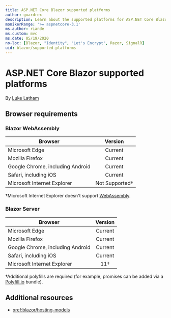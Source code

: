 ```yaml
---
title: ASP.NET Core Blazor supported platforms
author: guardrex
description: Learn about the supported platforms for ASP.NET Core Blazor.
monikerRange: '>= aspnetcore-3.1'
ms.author: riande
ms.custom: mvc
ms.date: 05/19/2020
no-loc: [Blazor, "Identity", "Let's Encrypt", Razor, SignalR]
uid: blazor/supported-platforms
---
```

# ASP.NET Core Blazor supported platforms

By [Luke Latham](https://github.com/guardrex)

## Browser requirements

### Blazor WebAssembly

| Browser                          | Version               |
| -------------------------------- | :-------------------: |
| Microsoft Edge                   | Current               |
| Mozilla Firefox                  | Current               |
| Google Chrome, including Android | Current               |
| Safari, including iOS            | Current               |
| Microsoft Internet Explorer      | Not Supported&dagger; |

&dagger;Microsoft Internet Explorer doesn't support [WebAssembly](https://webassembly.org).

### Blazor Server

| Browser                          | Version    |
| -------------------------------- | :--------: |
| Microsoft Edge                   | Current    |
| Mozilla Firefox                  | Current    |
| Google Chrome, including Android | Current    |
| Safari, including iOS            | Current    |
| Microsoft Internet Explorer      | 11&dagger; |

&dagger;Additional polyfills are required (for example, promises can be added via a [Polyfill.io](https://polyfill.io/v3/) bundle).

## Additional resources

* <xref:blazor/hosting-models>
